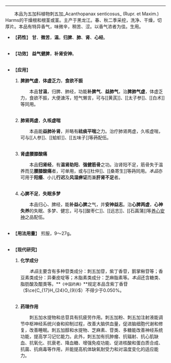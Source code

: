 ---
&emsp;&emsp;本品为五加科植物刺五加_Acanthopanax senticosus_ (Rupr. et Maxim.) Harms的干燥根和根茎或茎。主产于黑龙江。春、秋二季采挖，洗净、干燥，切厚片。本品有特异香气，味微辛，稍苦、涩。以香气浓者为佳。生用。

- 【**药性**】
	**甘**、**微苦**，**温**。**归脾**、**肺**、**肾**、**心经**。<br></br>

- 【**功效**】
	**益气健脾**，**补肾安神**。<br></br>

- 【**应用**】
	1. **脾肺气虚**，**体虚乏力**，**食欲不振**
		
		&emsp;&emsp;本品**甘温**，归脾、肺经，功能**补脾气**<dfn>、</dfn>**益肺气**，治**脾肺气虚**，体虚乏力，食欲不振，大便溏泻，短气懒言，可与[[黄芪]]、[[太子参]]、[[白术]]等同用。<br></br>
	
	2. **肺肾两虚**，**久咳虚喘**
		
		&emsp;&emsp;本品能**益肺补肾**，并略有**祛痰平喘**之力。治疗肺肾两虚，久咳虚喘，可与[[人参]]、[[蛤蚧]]、[[五味子]]等~~药~~配伍。<br></br>
	
	3. **肾虚腰膝酸痛**
		
		&emsp;&emsp;本品**归肾经**，有**温肾助阳**<dfn>、</dfn>**强健筋骨**之功。治肾阳不足，筋骨失于温养而见**腰膝酸痛**者，可单用，或与[[杜仲]]、[[桑寄生]]等~~药~~同用。<dfn>本品</dfn>亦可用于**阳痿**、小儿**行迟**及**风湿痹证**而兼**肝肾不足**者。<br></br>
	
	4. **心脾不足**，**失眠多梦**
		
		&emsp;&emsp;本品归心、脾经，能**补益心脾**之气，并**安神益志**。治**心脾两虚**，**心神失养**的失眠、多梦、健忘，可与[[酸枣仁]]、[[远志]]、[[石菖蒲]]等<ins>养心安神</ins>之品配伍。<br></br>

- 【**用法用量**】
	煎服，9～27g。<br></br>

- 【**现代研究**】
	1. **化学成分**
		
		&emsp;&emsp;<dfn>本品</dfn>主要含有多种苷类成分：刺五加苷，紫丁香苷，鹅掌楸苷等；香豆素类成分：异秦皮啶等；木脂素类成分：芝麻脂素等。<dfn>本品</dfn>还含糖类、脂肪酸及醌类等。**`《中国药典》`**规定本品含紫丁香苷（$\ce{C_{17}H_{24}O_{9}}$）不得少于0.050%。<br></br>
	
	2. **药理作用**
		
		&emsp;&emsp;刺五加水提物和总苷具有抗疲劳作用。刺五加粉、刺五加注射液能调节中枢神经系统兴奋和抑制过程，改善大脑供血量，促进脑细胞代谢和修复，改善睡眠。刺五加醇和水提物、芝麻素、苷类、多糖能改善神经系统功能，提高学习记忆能力。此外，刺五加有抗肿瘤、抗辐射、抗心肌缺血、抗氧化、抗衰老、降血糖、增强免疫功能、促进核酸和蛋白质合成、抗菌、抗病毒等作用，并能提高机体缺氧耐受力和对温度变化的适应能力。